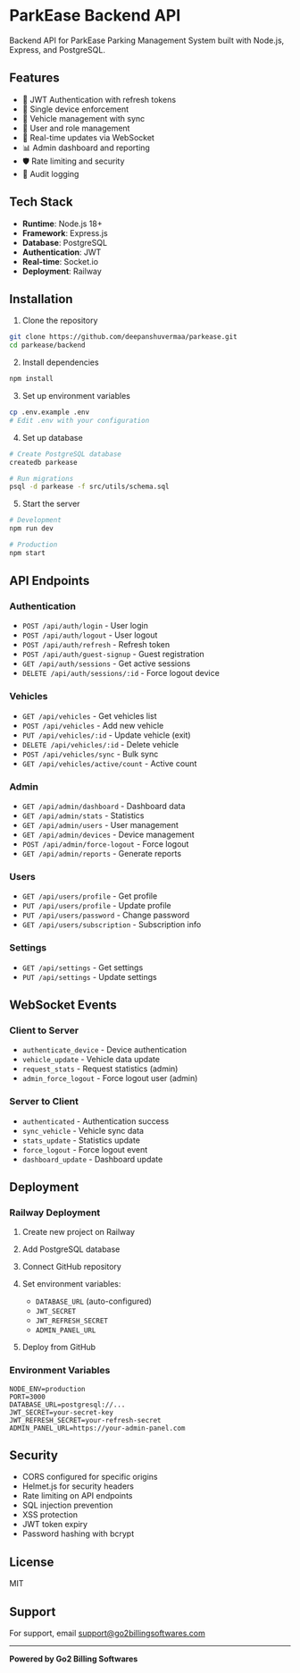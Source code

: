 # ParkEase Backend API

Backend API for ParkEase Parking Management System built with Node.js, Express, and PostgreSQL.

## Features

- 🔐 JWT Authentication with refresh tokens
- 📱 Single device enforcement
- 🚗 Vehicle management with sync
- 👥 User and role management
- 🔄 Real-time updates via WebSocket
- 📊 Admin dashboard and reporting
- 🛡️ Rate limiting and security
- 📝 Audit logging

## Tech Stack

- **Runtime**: Node.js 18+
- **Framework**: Express.js
- **Database**: PostgreSQL
- **Authentication**: JWT
- **Real-time**: Socket.io
- **Deployment**: Railway

## Installation

1. Clone the repository
```bash
git clone https://github.com/deepanshuvermaa/parkease.git
cd parkease/backend
```

2. Install dependencies
```bash
npm install
```

3. Set up environment variables
```bash
cp .env.example .env
# Edit .env with your configuration
```

4. Set up database
```bash
# Create PostgreSQL database
createdb parkease

# Run migrations
psql -d parkease -f src/utils/schema.sql
```

5. Start the server
```bash
# Development
npm run dev

# Production
npm start
```

## API Endpoints

### Authentication
- `POST /api/auth/login` - User login
- `POST /api/auth/logout` - User logout
- `POST /api/auth/refresh` - Refresh token
- `POST /api/auth/guest-signup` - Guest registration
- `GET /api/auth/sessions` - Get active sessions
- `DELETE /api/auth/sessions/:id` - Force logout device

### Vehicles
- `GET /api/vehicles` - Get vehicles list
- `POST /api/vehicles` - Add new vehicle
- `PUT /api/vehicles/:id` - Update vehicle (exit)
- `DELETE /api/vehicles/:id` - Delete vehicle
- `POST /api/vehicles/sync` - Bulk sync
- `GET /api/vehicles/active/count` - Active count

### Admin
- `GET /api/admin/dashboard` - Dashboard data
- `GET /api/admin/stats` - Statistics
- `GET /api/admin/users` - User management
- `GET /api/admin/devices` - Device management
- `POST /api/admin/force-logout` - Force logout
- `GET /api/admin/reports` - Generate reports

### Users
- `GET /api/users/profile` - Get profile
- `PUT /api/users/profile` - Update profile
- `PUT /api/users/password` - Change password
- `GET /api/users/subscription` - Subscription info

### Settings
- `GET /api/settings` - Get settings
- `PUT /api/settings` - Update settings

## WebSocket Events

### Client to Server
- `authenticate_device` - Device authentication
- `vehicle_update` - Vehicle data update
- `request_stats` - Request statistics (admin)
- `admin_force_logout` - Force logout user (admin)

### Server to Client
- `authenticated` - Authentication success
- `sync_vehicle` - Vehicle sync data
- `stats_update` - Statistics update
- `force_logout` - Force logout event
- `dashboard_update` - Dashboard update

## Deployment

### Railway Deployment

1. Create new project on Railway
2. Add PostgreSQL database
3. Connect GitHub repository
4. Set environment variables:
   - `DATABASE_URL` (auto-configured)
   - `JWT_SECRET`
   - `JWT_REFRESH_SECRET`
   - `ADMIN_PANEL_URL`

5. Deploy from GitHub

### Environment Variables

```env
NODE_ENV=production
PORT=3000
DATABASE_URL=postgresql://...
JWT_SECRET=your-secret-key
JWT_REFRESH_SECRET=your-refresh-secret
ADMIN_PANEL_URL=https://your-admin-panel.com
```

## Security

- CORS configured for specific origins
- Helmet.js for security headers
- Rate limiting on API endpoints
- SQL injection prevention
- XSS protection
- JWT token expiry
- Password hashing with bcrypt

## License

MIT

## Support

For support, email support@go2billingsoftwares.com

---

**Powered by Go2 Billing Softwares**